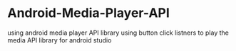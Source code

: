 # Android-Media-Player-API
using android media player API library
using button click listners to play the media API library for android studio
